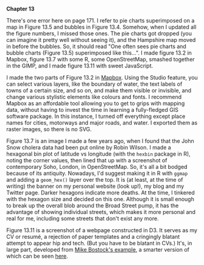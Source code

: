 **Chapter 13**

There's one error here on page 171. I refer to pie charts superimposed on a map in Figure 13.5 and bubbles in Figure 13.4. Somehow, when I updated all the figure numbers, I missed those ones. The pie charts got dropped (you can imagine it pretty well without seeing it), and the Hampshire map moved in before the bubbles. So, it should read "One often sees pie charts and bubble charts (Figure 13.5) superimposed like this...".
I made figure 13.2 in Mapbox, figure 13.7 with some R, some OpenStreetMap, smashed together in the GIMP, and I made figure 13.11 with sweet JavaScript.

I made the two parts of Figure 13.2 in [Mapbox](https://www.mapbox.com). Using the Studio feature, you can select various layers, like the boundary of water, the text labels of towns of a certain size, and so on, and make them visible or invisible, and change various stylistic elements like colours and fonts. I recommend Mapbox as an affordable tool allowing you to get to grips with mapping data, without having to invest the time in learning a fully-fledged GIS software package. In this instance, I turned off everything except place names for cities, motorways and major roads, and water. I exported them as raster images, so there is no SVG.

Figure 13.7 is an image I made a few years ago, when I found that the John Snow cholera data had been put online by Robin Wilson. I made a hexagonal bin plot of latitude vs longitude (with the `hexbin` package in R), noting the corner values, then lined that up with a screenshot of contemporary Soho, London, in OpenStreetMap. So, it's all a bit bodged because of its antiquity. Nowadays, I'd suggest making it in R with `ggmap` and adding a `geom_hex()` layer over the top. It is (at least, at the time of writing) the banner on my personal website (look up!), my blog and my Twitter page. Darker hexagons indicate more deaths. At the time, I tinkered with the hexagon size and decided on this one. Although it is small enough to break up the overall blob around the Broad Street pump, it has the advantage of showing individual streets, which makes it more personal and real for me, including some streets that don't exist any more.

Figure 13.11 is a screenshot of a webpage constructed in D3. It serves as my CV or resumé, a rejection of paper templates and a cringingly blatant attempt to appear hip and tech. (But you have to be blatant in CVs.) It's, in large part, developed from [Mike Bostock's example](https://bl.ocks.org/mbostock/1044242), a smarter version of which can be seen [here](https://beta.observablehq.com/@mbostock/d3-hierarchical-edge-bundling).
